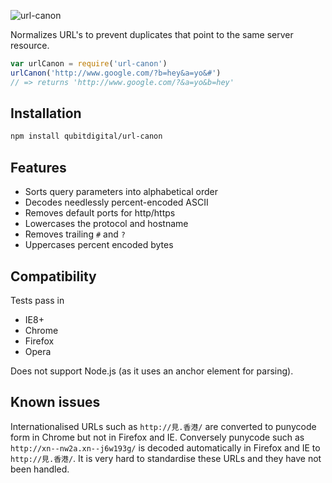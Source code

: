 ![url-canon](https://cloud.githubusercontent.com/assets/823104/6485788/0f8784ae-c27e-11e4-9ba5-be08bb7cc852.png)

Normalizes URL's to prevent duplicates that point to the same server resource.

```javascript
var urlCanon = require('url-canon')
urlCanon('http://www.google.com/?b=hey&a=yo&#')
// => returns 'http://www.google.com/?&a=yo&b=hey'
```

## Installation
```bash
npm install qubitdigital/url-canon
```

## Features

* Sorts query parameters into alphabetical order
* Decodes needlessly percent-encoded ASCII
* Removes default ports for http/https
* Lowercases the protocol and hostname
* Removes trailing `#` and `?`
* Uppercases percent encoded bytes

## Compatibility

Tests pass in
* IE8+
* Chrome
* Firefox
* Opera

Does not support Node.js (as it uses an anchor element for parsing).

## Known issues

Internationalised URLs such as `http://見.香港/` are converted to punycode form in Chrome but not in Firefox and IE. Conversely punycode such as `http://xn--nw2a.xn--j6w193g/` is decoded automatically in Firefox and IE to `http://見.香港/`. It is very hard to standardise these URLs and they have not been handled.
